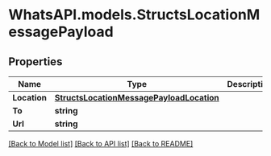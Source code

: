 
# WhatsAPI.models.StructsLocationMessagePayload

## Properties

Name | Type | Description | Notes
------------ | ------------- | ------------- | -------------
**Location** | [**StructsLocationMessagePayloadLocation**](StructsLocationMessagePayloadLocation.md) |  | 
**To** | **string** |  | 
**Url** | **string** |  | [optional] 

[[Back to Model list]](../README.md#documentation-for-models)
[[Back to API list]](../README.md#documentation-for-api-endpoints)
[[Back to README]](../README.md)

